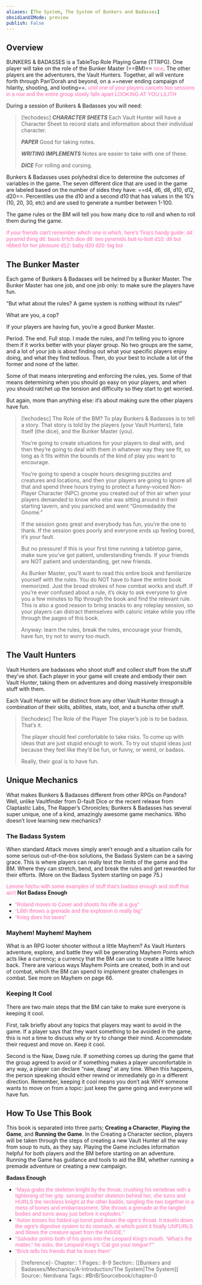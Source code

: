 ```yaml
---
aliases: [The System, The System of Bunkers and Badasses]
obsidianUIMode: preview
publish: False
---
```


## Overview

BUNKERS & BADASSES is a TableTop Role Playing Game (TTRPG). One player will take on the role of the Bunker Master (==BM)== <span style="color: hotpink; font-family: 'Gil Sans', sans-serif;">nice</span>. The other players are the adventurers, the Vault Hunters. Together, all will venture forth through Pan’Dorah and beyond, on a ==never ending campaign of hilarity, shooting, and looting==.
<span style="color: hotpink; font-family: 'Gil Sans', sans-serif;">until one of your players cancels two sessions in a row and the entire group slowly falls apart</span>
<span style="color: hotpink; font-family: 'Gil Sans', sans-serif;">LOOKING AT</span>
<span style="color: hotpink; font-family: 'Gil Sans', sans-serif;">YOU LILITH</span>

During a session of Bunkers & Badasses you will need:

> [!echodesc] 
> ***CHARACTER SHEETS***
> Each Vault Hunter will have a Character Sheet to record stats and information about their individual character.
>
> ***PAPER***
> Good for taking notes.
>
> ***WRITING IMPLEMENTS*** 
> Notes are easier to take with one of these.
> 
> ***DICE***
> For rolling and cursing.

Bunkers & Badasses uses polyhedral dice to determine the outcomes of variables in the game. The seven different dice that are used in the game are labeled based on the number of sides they have: ==d4, d6, d8, d10, d12, d20==. Percentiles use the d10 and a second d10 that has values in the 10’s (10, 20, 30, etc) and are used to generate a number between 1-100.

The game rules or the BM will tell you how many dice to roll and when to roll them during the game.

<span style="color: hotpink; font-family: 'Gil Sans', sans-serif;">If your friends can't remember which one is which, here's Tina's handy guide:</span>
<span style="color: hotpink; font-family: 'Gil Sans', sans-serif;">d4: pyramid thing</span>
<span style="color: hotpink; font-family: 'Gil Sans', sans-serif;">d6: basic b\*tch dice</span>
<span style="color: hotpink; font-family: 'Gil Sans', sans-serif;">d8: two pyramids butt-to-butt</span>
<span style="color: hotpink; font-family: 'Gil Sans', sans-serif;">d10: d8 but ribbed for her pleasure</span>
<span style="color: hotpink; font-family: 'Gil Sans', sans-serif;">d12: baby d20</span>
<span style="color: hotpink; font-family: 'Gil Sans', sans-serif;">d20: big boi</span>

## The Bunker Master

Each game of Bunkers & Badasses will be helmed by a Bunker Master. The Bunker Master has one job, and one job only: to make sure the players have fun.

“But what about the rules? A game system is nothing without its rules!” 

What are you, a cop?  

If your players are having fun, you’re a good Bunker Master.

Period. The end. Full stop. I made the rules, and I’m telling you to ignore them if it works better with your player group. No two groups are the same, and a lot of your job is about finding out what your specific players enjoy doing, and what they find tedious. Then, do your best to include a lot of the former and none of the latter.

Some of that means interpreting and enforcing the rules, yes. Some of that means determining when you should go easy on your players, and when you should ratchet up the tension and difficulty so they start to get worried.

But again, more than anything else: it’s about making sure the other players have fun.

> [!echodesc] The Role of the BM?
> To play Bunkers & Badasses is to tell a story. That story is told by the players (your Vault Hunters), fate itself (the dice), and the Bunker Master (you).
> 
> You’re going to create situations for your players to deal with, and then they’re going to deal with them in whatever way they see fit, so long as it fits within the bounds of the kind of play you want to encourage.
> 
> You’re going to spend a couple hours designing puzzles and creatures and locations, and then your players are going to ignore all that and spend three hours trying to protect a funny-voiced Non-Player Character (NPC) gnome you created out of thin air when your players demanded to know who else was sitting around in their starting tavern, and you panicked and went “Gnomedaddy the Gnome.”
> 
> If the session goes great and everybody has fun, you’re the one to thank. If the session goes poorly and everyone ends up feeling bored, it’s your fault.
> 
> But no pressure! If this is your first time running a tabletop game, make sure you’ve got patient, understanding friends. If your friends are NOT patient and understanding, get new friends.
> 
> As Bunker Master, you’ll want to read this entire book and familiarize yourself with the rules. You do NOT have to have the entire book memorized. Just the broad strokes of how combat works and stuff. If you’re ever confused about a rule, it’s okay to ask everyone to give you a few minutes to flip through the book and find the relevant rule. This is also a good reason to bring snacks to any roleplay session, so your players can distract themselves with caloric intake while you rifle through the pages of this book.
> 
> Anyway: learn the rules, break the rules, encourage your friends, have fun, try not to worry too much.

## The Vault Hunters

Vault Hunters are badasses who shoot stuff and collect stuff from the stuff they’ve shot. Each player in your game will create and embody their own Vault Hunter, taking them on adventures and doing massively irresponsible stuff with them.

Each Vault Hunter will be distinct from any other Vault Hunter through a combination of their skills, abilities, stats, loot, and a buncha other stuff.

> [!echodesc] The Role of the Player
> The player’s job is to be badass. That’s it.
> 
> The player should feel comfortable to take risks. To come up with ideas that are just stupid enough to work. To try out stupid ideas just because they feel like they’d be fun, or funny, or weird, or badass.
> 
> Really, their goal is to have fun.

## Unique Mechanics

What makes Bunkers & Badasses different from other RPGs on Pandora? Well, unlike Vaultfinder from D-fault Dice or the recent release from Claptastic Labs, The Rapper’s Chronicles; Bunkers & Badasses has several super unique, one of a kind, amazingly awesome game mechanics. Who doesn’t love learning new mechanics?

### The Badass System

When standard Attack moves simply aren’t enough and a situation calls for some serious out-of-the-box solutions, the Badass System can be a saving grace. This is where players can really test the limits of the game and the BM. Where they can stretch, bend, and break the rules and get rewarded for their efforts. (More on the Badass System starting on page 75.)

<span style="color: hotpink; font-family: 'Gil Sans', sans-serif;">Lemme hitchu with some examples of stuff that’s badass enough and stuff that ain't</span>
**Not Badass Enough**
- <span style="color: hotpink; font-family: 'Gil Sans', sans-serif;">“Roland moves to Cover and shoots his rifle at a guy”</span>
- <span style="color: hotpink; font-family: 'Gil Sans', sans-serif;">“Lilith throws a grenade and the explosion is really big”</span>
- <span style="color: hotpink; font-family: 'Gil Sans', sans-serif;">“Krieg does his taxes”</span>

### Mayhem! Mayhem! Mayhem

What is an RPG looter shooter without a little Mayhem? As Vault Hunters adventure, explore, and battle they will be generating Mayhem Points which acts like a currency; a currency that the BM can use to create a little havoc back. There are various ways Mayhem Points are created, both in and out of combat, which the BM can spend to implement greater challenges in combat. See more on Mayhem on page 66.

### Keeping It Cool

There are two main steps that the BM can take to make sure everyone is keeping it cool.

First, talk briefly about any topics that players may want to avoid in the game. If a player says that they want something to be avoided in the game, this is not a time to discuss why or try to change their mind. Accommodate their request and move on. Keep it cool.

Second is the Naw, Dawg rule. If something comes up during the game that the group agreed to avoid or if something makes a player uncomfortable in any way, a player can declare “naw, dawg” at any time. When this happens, the person speaking should either rewind or immediately go in a different direction. Remember, keeping it cool means you don’t ask WHY someone wants to move on from a topic: just keep the game going and everyone will have fun.

## How To Use This Book

This book is separated into three parts; **Creating a Character**, **Playing the Game**, and **Running the Game**. In the Creating a Character section, players will be taken through the steps of creating a new Vault Hunter all the way from soup to nuts, as they say. Playing the Game includes information helpful for both players and the BM before starting on an adventure. Running the Game has guidance and tools to aid the BM, whether running a premade adventure or creating a new campaign.

**Badass Enough**
- <span style="color: hotpink; font-family: 'Gil Sans', sans-serif;"> “Maya grabs the skeleton knight by the throat, crushing his vertebrae with a tightening of her grip. sensing another skeleton behind her, she turns and HURLS the neckless knight at the other baddo, tangling the two together in a mess of bones and embarrassment. She throws a grenade at the tangled bodies and turns away just before it explodes.”</span>
- <span style="color: hotpink; font-family: 'Gil Sans', sans-serif;">“Axton tosses his folded-up turret pod down the ogre's throat. It travels down the ogre's digestive system to its stomach, at which point it finally UNFURLS and blows the creature apart from the INSIDE."</span>
- <span style="color: hotpink; font-family: 'Gil Sans', sans-serif;">"Salvador points both of his guns into the Leopard King's mouth. ‘What’s the matter,” he asks, the Leopard King’s ‘Cat got your tongue?’”</span>
- <span style="color: hotpink; font-family: 'Gil Sans', sans-serif;">"Brick tells his friends that he loves them”</span>

> [!reference]-
> Chapter:: 1
> Pages:: 8-9
> Section:: [[Bunkers and Badasses/Mechanics/A-Introduction/The System|The System]]
> Source:: Nerdvana
> Tags:: #BnB/Sourcebook/chapter-0